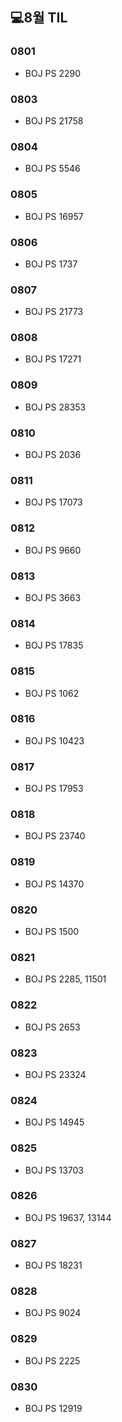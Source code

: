 ## 💻8월 TIL

### 0801
* BOJ PS 2290

### 0803
* BOJ PS 21758

### 0804
* BOJ PS 5546

### 0805
* BOJ PS 16957

### 0806
* BOJ PS 1737

### 0807
* BOJ PS 21773

### 0808
* BOJ PS 17271

### 0809
* BOJ PS 28353

### 0810
* BOJ PS 2036

### 0811
* BOJ PS 17073

### 0812
* BOJ PS 9660

### 0813
* BOJ PS 3663

### 0814
* BOJ PS 17835

### 0815
* BOJ PS 1062

### 0816
* BOJ PS 10423

### 0817
* BOJ PS 17953

### 0818
* BOJ PS 23740

### 0819
* BOJ PS 14370

### 0820
* BOJ PS 1500

### 0821
* BOJ PS 2285, 11501

### 0822
* BOJ PS 2653

### 0823
* BOJ PS 23324

### 0824
* BOJ PS 14945

### 0825
* BOJ PS 13703

### 0826
* BOJ PS 19637, 13144

### 0827
* BOJ PS 18231

### 0828
* BOJ PS 9024

### 0829
* BOJ PS 2225

### 0830
* BOJ PS 12919